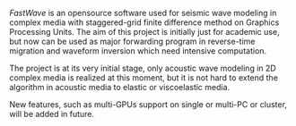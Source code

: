 _FastWave_ is an opensource software used for seismic wave modeling in complex media with staggered-grid finite difference method on Graphics Processing Units. The aim of this project is initially just for academic use, but now can be used as major forwarding program in reverse-time migration and waveform inversion which need intensive computation.

The project is at its very initial stage, only acoustic wave modeling in 2D complex media is realized at this moment, but it is not hard to extend the algorithm in acoustic media to elastic or viscoelastic media.

New features, such as multi-GPUs support on single or multi-PC or cluster, will be added in future.